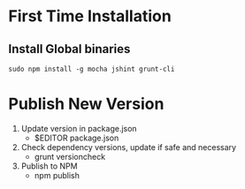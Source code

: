 
# First Time Installation

## Install Global binaries

    sudo npm install -g mocha jshint grunt-cli


# Publish New Version

1. Update version in package.json
    * $EDITOR package.json
2. Check dependency versions, update if safe and necessary
    * grunt versioncheck
3. Publish to NPM
    * npm publish
